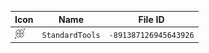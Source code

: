 | Icon | Name | File ID |
| ---  | ---  | ---     |
| ![](StandardTools.png) | `StandardTools` | `-891387126945643926` |
